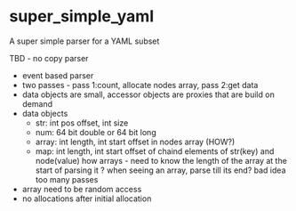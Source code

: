 # super_simple_yaml
A super simple parser for a YAML subset

TBD - no copy parser
- event based parser
- two passes - pass 1:count, allocate nodes array, pass 2:get data
- data objects are small, accessor objects are proxies that are build on demand
- data objects
  - str: int pos offset, int size
  - num: 64 bit double or 64 bit long
  - array: int length, int start offset in nodes array (HOW?)
  - map: int length, int start offset of chaind elements of str(key) and node(value)
how arrays - need to know the length of the array at the start of parsing it
? when seeing an array, parse till its end? bad idea too many passes
- array need to be random access
- no allocations after initial allocation 
